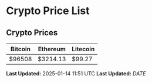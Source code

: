 # Crypto Price List

## Crypto Prices
| Bitcoin | Ethereum | Litecoin |
| ------- | -------- | -------- |
| $96508 | $3214.13 | $99.27 |
**Last Updated:** 2025-01-14 11:51 UTC
**Last Updated:** $DATE$
